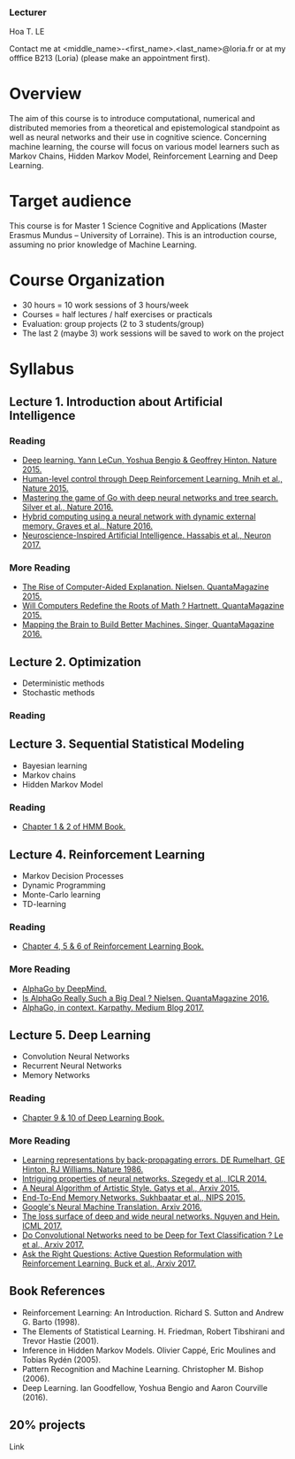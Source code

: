 ### Lecturer

Hoa T. LE

Contact me at <middle_name>-<first_name>.<last_name>@loria.fr 
or at my offfice B213 (Loria) (please make an appointment first).

# Overview

The aim of this course is to introduce computational, numerical and distributed memories from a theoretical and epistemological standpoint as well as neural networks and their use in cognitive science. Concerning machine learning, the course will focus on various model learners such as Markov Chains, Hidden Markov Model, Reinforcement Learning and Deep Learning.

# Target audience

This course is for Master 1 Science Cognitive and Applications (Master Erasmus Mundus – University of Lorraine). This is an introduction course, assuming no prior knowledge of Machine Learning.

# Course Organization

- 30 hours = 10 work sessions of 3 hours/week
- Courses = half lectures / half exercises or practicals
- Evaluation: group projects (2 to 3 students/group)
- The last 2 (maybe 3) work sessions will be saved to work on the project

# Syllabus

## Lecture 1. Introduction about Artificial Intelligence

### Reading
* [Deep learning. Yann LeCun,	Yoshua Bengio	& Geoffrey Hinton. Nature 2015.](http://www.nature.com/nature/journal/v521/n7553/full/nature14539.html?foxtrotcallback=true)
* [Human-level control through Deep Reinforcement Learning. Mnih et al., Nature 2015.](https://storage.googleapis.com/deepmind-media/dqn/DQNNaturePaper.pdf)
* [Mastering the game of Go with deep neural networks and tree search. Silver et al., Nature 2016.](https://storage.googleapis.com/deepmind-media/alphago/AlphaGoNaturePaper.pdf)
* [Hybrid computing using a neural network with dynamic external memory. Graves et al., Nature 2016.](https://www.nature.com/articles/nature20101.epdf?author_access_token=ImTXBI8aWbYxYQ51Plys8NRgN0jAjWel9jnR3ZoTv0MggmpDmwljGswxVdeocYSurJ3hxupzWuRNeGvvXnoO8o4jTJcnAyhGuZzXJ1GEaD-Z7E6X_a9R-xqJ9TfJWBqz)
* [Neuroscience-Inspired Artificial Intelligence. Hassabis et al., Neuron 2017.](https://deepmind.com/documents/113/Neuron.pdf)

### More Reading
* [The Rise of Computer-Aided Explanation. Nielsen. QuantaMagazine 2015.](https://www.quantamagazine.org/the-rise-of-computer-aided-explanation-20150723)
* [Will Computers Redefine the Roots of Math ? Hartnett. QuantaMagazine 2015.](https://www.quantamagazine.org/univalent-foundations-redefines-mathematics-20150519)
* [Mapping the Brain to Build Better Machines. Singer, QuantaMagazine 2016.](https://www.quantamagazine.org/mapping-the-brain-to-build-better-machines-20160406)

## Lecture 2. Optimization

- Deterministic methods
- Stochastic methods

### Reading


## Lecture 3. Sequential Statistical Modeling

- Bayesian learning
- Markov chains
- Hidden Markov Model

### Reading
* [Chapter 1 & 2 of HMM Book.](https://www.amazon.com/Inference-Hidden-Markov-Springer-Statistics/dp/0387402640)

## Lecture 4. Reinforcement Learning

- Markov Decision Processes
- Dynamic Programming
- Monte-Carlo learning
- TD-learning

### Reading
* [Chapter 4, 5 & 6 of Reinforcement Learning Book.](https://www.amazon.com/Reinforcement-Learning-Introduction-Adaptive-Computation/dp/0262193981)

### More Reading 
* [AlphaGo by DeepMind.](https://deepmind.com/research/alphago/)
* [Is AlphaGo Really Such a Big Deal ? Nielsen. QuantaMagazine 2016.](https://www.quantamagazine.org/is-alphago-really-such-a-big-deal-20160329/)
* [AlphaGo, in context. Karpathy. Medium Blog 2017.](https://medium.com/@karpathy/alphago-in-context-c47718cb95a5)

## Lecture 5. Deep Learning

- Convolution Neural Networks
- Recurrent Neural Networks
- Memory Networks

### Reading
* [Chapter 9 & 10 of Deep Learning Book.](http://www.deeplearningbook.org/contents/TOC.html)

### More Reading
* [Learning representations by back-propagating errors. DE Rumelhart, GE Hinton, RJ Williams. Nature 1986.](http://www.cs.toronto.edu/~hinton/absps/naturebp.pdf)
* [Intriguing properties of neural networks. Szegedy et al., ICLR 2014.](https://arxiv.org/abs/1312.6199)
* [A Neural Algorithm of Artistic Style. Gatys et al., Arxiv 2015.](https://arxiv.org/abs/1508.06576)
* [End-To-End Memory Networks. Sukhbaatar et al., NIPS 2015.](https://arxiv.org/abs/1503.08895)
* [Google's Neural Machine Translation. Arxiv 2016.](https://arxiv.org/abs/1609.08144)
* [The loss surface of deep and wide neural networks. Nguyen and Hein. ICML 2017.](https://arxiv.org/abs/1704.08045)
* [Do Convolutional Networks need to be Deep for Text Classification ? Le et al., Arxiv 2017.](https://arxiv.org/abs/1707.04108)
* [Ask the Right Questions: Active Question Reformulation with Reinforcement Learning. Buck et al., Arxiv 2017.](https://arxiv.org/abs/1705.07830)

## Book References
- Reinforcement Learning: An Introduction. Richard S. Sutton and Andrew G. Barto (1998). 
- The Elements of Statistical Learning. H. Friedman, Robert Tibshirani and Trevor Hastie (2001). 
- Inference in Hidden Markov Models. Olivier Cappé, Eric Moulines and Tobias Rydén (2005). 
- Pattern Recognition and Machine Learning. Christopher M. Bishop (2006). 
- Deep Learning. Ian Goodfellow, Yoshua Bengio and Aaron Courville (2016). 

## 20% projects

Link
